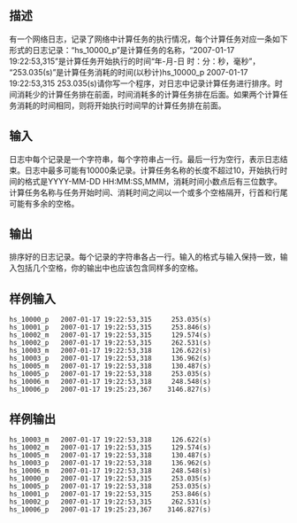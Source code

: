 ## 描述


有一个网络日志，记录了网络中计算任务的执行情况，每个计算任务对应一条如下形式的日志记录：“hs_10000_p”是计算任务的名称，“2007-01-17 19:22:53,315”是计算任务开始执行的时间“年-月-日 时：分：秒，毫秒”， “253.035(s)”是计算任务消耗的时间(以秒计)hs_10000_p   2007-01-17 19:22:53,315     253.035(s)请你写一个程序，对日志中记录计算任务进行排序。时间消耗少的计算任务排在前面，时间消耗多的计算任务排在后面。如果两个计算任务消耗的时间相同，则将开始执行时间早的计算任务排在前面。

## 输入


日志中每个记录是一个字符串，每个字符串占一行。最后一行为空行，表示日志结束。日志中最多可能有10000条记录。计算任务名称的长度不超过10，开始执行时间的格式是YYYY-MM-DD HH:MM:SS,MMM，消耗时间小数点后有三位数字。计算任务名称与任务开始时间、消耗时间之间以一个或多个空格隔开，行首和行尾可能有多余的空格。

## 输出


排序好的日志记录。每个记录的字符串各占一行。输入的格式与输入保持一致，输入包括几个空格，你的输出中也应该包含同样多的空格。

## 样例输入


```
hs_10000_p   2007-01-17 19:22:53,315     253.035(s)
hs_10001_p   2007-01-17 19:22:53,315     253.846(s)
hs_10002_m   2007-01-17 19:22:53,315     129.574(s)
hs_10002_p   2007-01-17 19:22:53,315     262.531(s)
hs_10003_m   2007-01-17 19:22:53,318     126.622(s)
hs_10003_p   2007-01-17 19:22:53,318     136.962(s)
hs_10005_m   2007-01-17 19:22:53,318     130.487(s)
hs_10005_p   2007-01-17 19:22:53,318     253.035(s)
hs_10006_m   2007-01-17 19:22:53,318     248.548(s)
hs_10006_p   2007-01-17 19:25:23,367    3146.827(s)

```


## 样例输出


```
hs_10003_m   2007-01-17 19:22:53,318     126.622(s)
hs_10002_m   2007-01-17 19:22:53,315     129.574(s)
hs_10005_m   2007-01-17 19:22:53,318     130.487(s)
hs_10003_p   2007-01-17 19:22:53,318     136.962(s)
hs_10006_m   2007-01-17 19:22:53,318     248.548(s)
hs_10000_p   2007-01-17 19:22:53,315     253.035(s)
hs_10005_p   2007-01-17 19:22:53,318     253.035(s)
hs_10001_p   2007-01-17 19:22:53,315     253.846(s)
hs_10002_p   2007-01-17 19:22:53,315     262.531(s)
hs_10006_p   2007-01-17 19:25:23,367    3146.827(s)

```


